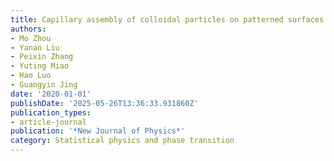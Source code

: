 ```yaml
---
title: Capillary assembly of colloidal particles on patterned surfaces
authors:
- Mo Zhou
- Yanan Liu
- Peixin Zhang
- Yuting Miao
- Hao Luo
- Guangyin Jing
date: '2020-01-01'
publishDate: '2025-05-26T13:36:33.931860Z'
publication_types:
- article-journal
publication: '*New Journal of Physics*'
category: Statistical physics and phase transition
---
```

